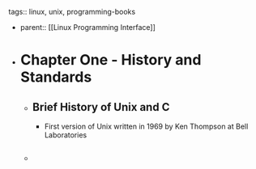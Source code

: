 tags:: linux, unix, programming-books

- parent:: [[Linux Programming Interface]]
- # Chapter One - History and Standards
	- ## Brief History of Unix and C
		- First version of Unix written in 1969 by Ken Thompson at Bell Laboratories
	- ##